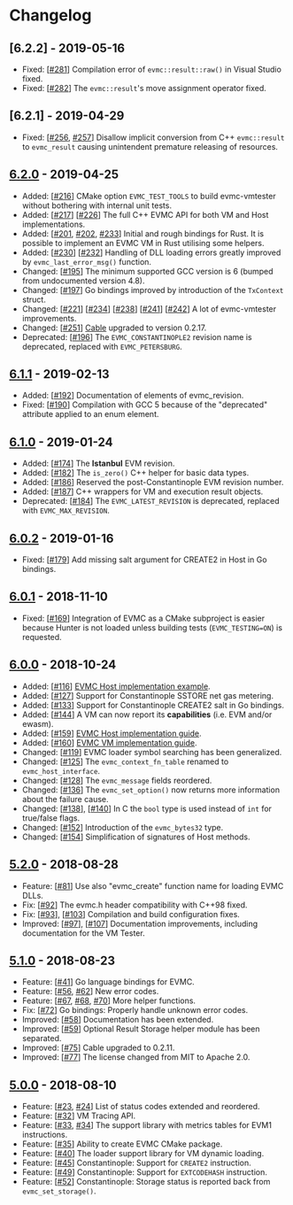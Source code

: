 # Changelog

## [6.2.2] - 2019-05-16

- Fixed: [[#281](https://github.com/ethereum/evmc/pull/281)]
  Compilation error of `evmc::result::raw()` in Visual Studio fixed.
- Fixed: [[#282](https://github.com/ethereum/evmc/pull/282)]
  The `evmc::result`'s move assignment operator fixed.

## [6.2.1] - 2019-04-29

- Fixed:
  [[#256](https://github.com/ethereum/evmc/issues/256),
  [#257](https://github.com/ethereum/evmc/issues/257)]
  Disallow implicit conversion from C++ `evmc::result` to `evmc_result` 
  causing unintendent premature releasing of resources. 

## [6.2.0] - 2019-04-25

- Added: [[#216](https://github.com/ethereum/evmc/pull/216)]
  CMake option `EVMC_TEST_TOOLS` to build evmc-vmtester without bothering with internal unit tests.
- Added:
  [[#217](https://github.com/ethereum/evmc/pull/217)]
  [[#226](https://github.com/ethereum/evmc/pull/226)]
  The full C++ EVMC API for both VM and Host implementations.
- Added: [[#201](https://github.com/ethereum/evmc/pull/201), [#202](https://github.com/ethereum/evmc/pull/202), [#233](https://github.com/ethereum/evmc/pull/233)]
  Initial and rough bindings for Rust.  It is possible to implement an
  EVMC VM in Rust utilising some helpers.
- Added: 
  [[#230](https://github.com/ethereum/evmc/pull/230)]
  [[#232](https://github.com/ethereum/evmc/pull/232)]
  Handling of DLL loading errors greatly improved by `evmc_last_error_msg()` function.
- Changed: [[#195](https://github.com/ethereum/evmc/pull/195)]
  The minimum supported GCC version is 6 (bumped from undocumented version 4.8).
- Changed: [[#197](https://github.com/ethereum/evmc/pull/197)]
  Go bindings improved by introduction of the `TxContext` struct.
- Changed:
  [[#221](https://github.com/ethereum/evmc/pull/221)]
  [[#234](https://github.com/ethereum/evmc/pull/234)]
  [[#238](https://github.com/ethereum/evmc/pull/238)]
  [[#241](https://github.com/ethereum/evmc/pull/241)]
  [[#242](https://github.com/ethereum/evmc/pull/242)]
  A lot of evmc-vmtester improvements.
- Changed: [[#251](https://github.com/ethereum/evmc/pull/251)]
  [Cable] upgraded to version 0.2.17.
- Deprecated: [[#196](https://github.com/ethereum/evmc/pull/196)]
  The `EVMC_CONSTANTINOPLE2` revision name is deprecated, replaced with `EVMC_PETERSBURG`.


## [6.1.1] - 2019-02-13

- Added: [[#192](https://github.com/ethereum/evmc/pull/192)]
  Documentation of elements of evmc_revision.
- Fixed: [[#190](https://github.com/ethereum/evmc/pull/190)]
  Compilation with GCC 5 because of the "deprecated" attribute applied
  to an enum element.

## [6.1.0] - 2019-01-24

- Added: [[#174](https://github.com/ethereum/evmc/pull/174)]
  The **Istanbul** EVM revision.
- Added: [[#182](https://github.com/ethereum/evmc/pull/182)]
  The `is_zero()` C++ helper for basic data types.
- Added: [[#186](https://github.com/ethereum/evmc/pull/186)]
  Reserved the post-Constantinople EVM revision number.
- Added: [[#187](https://github.com/ethereum/evmc/pull/187)]
  C++ wrappers for VM and execution result objects.
- Deprecated: [[#184](https://github.com/ethereum/evmc/pull/184)]
  The `EVMC_LATEST_REVISION` is deprecated, replaced with `EVMC_MAX_REVISION`.

## [6.0.2] - 2019-01-16

- Fixed: [[#179](https://github.com/ethereum/evmc/pull/179)]
  Add missing salt argument for CREATE2 in Host in Go bindings.

## [6.0.1] - 2018-11-10

- Fixed: [[#169](https://github.com/ethereum/evmc/pull/169)]
  Integration of EVMC as a CMake subproject is easier because 
  Hunter is not loaded unless building tests (`EVMC_TESTING=ON`) is requested.

## [6.0.0] - 2018-10-24

- Added: [[#116](https://github.com/ethereum/evmc/pull/116)]
  [EVMC Host implementation example](https://github.com/ethereum/evmc/blob/master/examples/example_host.cpp).
- Added: [[#127](https://github.com/ethereum/evmc/pull/127)]
  Support for Constantinople SSTORE net gas metering.
- Added: [[#133](https://github.com/ethereum/evmc/pull/133)]
  Support for Constantinople CREATE2 salt in Go bindings.
- Added: [[#144](https://github.com/ethereum/evmc/pull/144)]
  A VM can now report its **capabilities** (i.e. EVM and/or ewasm).
- Added: [[#159](https://github.com/ethereum/evmc/pull/159)]
  [EVMC Host implementation guide](https://ethereum.github.io/evmc/hostguide.html).
- Added: [[#160](https://github.com/ethereum/evmc/pull/160)]
  [EVMC VM implementation guide](https://ethereum.github.io/evmc/vmguide.html).
- Changed: [[#119](https://github.com/ethereum/evmc/pull/119)]
  EVMC loader symbol searching has been generalized.
- Changed: [[#125](https://github.com/ethereum/evmc/pull/125)]
  The `evmc_context_fn_table` renamed to `evmc_host_interface`.
- Changed: [[#128](https://github.com/ethereum/evmc/pull/128)]
  The `evmc_message` fields reordered.
- Changed: [[#136](https://github.com/ethereum/evmc/pull/136)]
  The `evmc_set_option()` now returns more information about the failure cause.
- Changed: [[#138](https://github.com/ethereum/evmc/pull/138)], [[#140](https://github.com/ethereum/evmc/pull/140)]
  In C the `bool` type is used instead of `int` for true/false flags.
- Changed: [[#152](https://github.com/ethereum/evmc/pull/152)]
  Introduction of the `evmc_bytes32` type.
- Changed: [[#154](https://github.com/ethereum/evmc/pull/154)]
  Simplification of signatures of Host methods.

## [5.2.0] - 2018-08-28

- Feature: [[#81](https://github.com/ethereum/evmc/pull/81)]
  Use also "evmc_create" function name for loading EVMC DLLs.
- Fix: [[#92](https://github.com/ethereum/evmc/pull/92)]
  The evmc.h header compatibility with C++98 fixed.
- Fix: [[#93](https://github.com/ethereum/evmc/pull/93)], [[#103](https://github.com/ethereum/evmc/pull/103)]
  Compilation and build configuration fixes.
- Improved: [[#97](https://github.com/ethereum/evmc/pull/97)], [[#107](https://github.com/ethereum/evmc/pull/107)]
  Documentation improvements, including documentation for the VM Tester.

## [5.1.0] - 2018-08-23

- Feature: [[#41](https://github.com/ethereum/evmc/pull/41)]
  Go language bindings for EVMC.
- Feature: [[#56](https://github.com/ethereum/evmc/pull/56), [#62](https://github.com/ethereum/evmc/pull/62)]
  New error codes.
- Feature: [[#67](https://github.com/ethereum/evmc/pull/67), [#68](https://github.com/ethereum/evmc/pull/68), [#70](https://github.com/ethereum/evmc/pull/70)]
  More helper functions.
- Fix: [[#72](https://github.com/ethereum/evmc/pull/72)]
  Go bindings: Properly handle unknown error codes.
- Improved: [[#58](https://github.com/ethereum/evmc/pull/58)]
  Documentation has been extended.
- Improved: [[#59](https://github.com/ethereum/evmc/pull/59)]
  Optional Result Storage helper module has been separated.
- Improved: [[#75](https://github.com/ethereum/evmc/pull/75)]
  Cable upgraded to 0.2.11.
- Improved: [[#77](https://github.com/ethereum/evmc/pull/77)]
  The license changed from MIT to Apache 2.0.

## [5.0.0] - 2018-08-10

- Feature: [[#23](https://github.com/ethereum/evmc/pull/23), [#24](https://github.com/ethereum/evmc/pull/24)]
  List of status codes extended and reordered.
- Feature: [[#32](https://github.com/ethereum/evmc/pull/32)]
  VM Tracing API.
- Feature: [[#33](https://github.com/ethereum/evmc/pull/33), [#34](https://github.com/ethereum/evmc/pull/34)]
  The support library with metrics tables for EVM1 instructions.
- Feature: [[#35](https://github.com/ethereum/evmc/pull/35)]
  Ability to create EVMC CMake package.
- Feature: [[#40](https://github.com/ethereum/evmc/pull/40)]
  The loader support library for VM dynamic loading.
- Feature: [[#45](https://github.com/ethereum/evmc/pull/45)]
  Constantinople: Support for `CREATE2` instruction.
- Feature: [[#49](https://github.com/ethereum/evmc/pull/49)]
  Constantinople: Support for `EXTCODEHASH` instruction.
- Feature: [[#52](https://github.com/ethereum/evmc/pull/52)]
  Constantinople: Storage status is reported back from `evmc_set_storage()`.


[6.2.0]: https://github.com/ethereum/evmc/releases/tag/v6.2.0
[6.1.1]: https://github.com/ethereum/evmc/releases/tag/v6.1.1
[6.1.0]: https://github.com/ethereum/evmc/releases/tag/v6.1.0
[6.0.2]: https://github.com/ethereum/evmc/releases/tag/v6.0.2
[6.0.1]: https://github.com/ethereum/evmc/releases/tag/v6.0.1
[6.0.0]: https://github.com/ethereum/evmc/releases/tag/v6.0.0
[5.2.0]: https://github.com/ethereum/evmc/releases/tag/v5.2.0
[5.1.0]: https://github.com/ethereum/evmc/releases/tag/v5.1.0
[5.0.0]: https://github.com/ethereum/evmc/releases/tag/v5.0.0

[Cable]: https://github.com/ethereum/cable